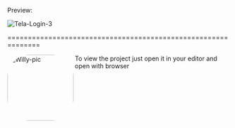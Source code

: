 Preview:

![Tela-Login-3](https://user-images.githubusercontent.com/54690941/166302361-a9999f47-d9e5-4ecf-bd99-fd257fdabd4b.png)

==============================================================

<img align="left" alt="Willy-pic" height="150" style="border-radius:50px;" src="https://pa1.narvii.com/6309/23616df452e80dd3da4f2192aa07155cb5c2c0a1_hq.gif">
<p>To view the project just open it in your editor and open with browser</p>
